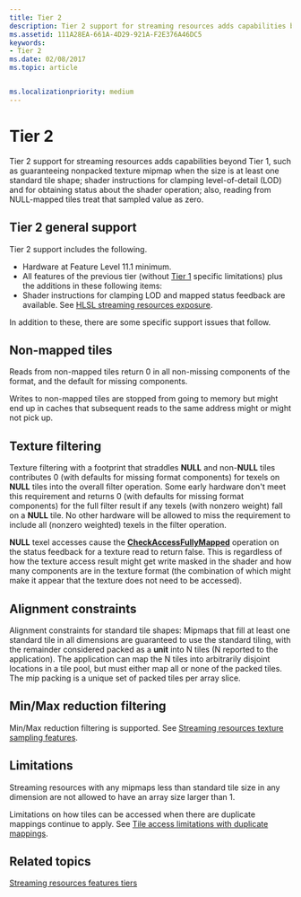 ```yaml
---
title: Tier 2
description: Tier 2 support for streaming resources adds capabilities beyond Tier 1, such as guaranteeing nonpacked texture mipmap when the size is at least one standard tile shape; shader instructions for clamping level-of-detail (LOD) and for obtaining status about the shader operation; also, reading from NULL-mapped tiles treat that sampled value as zero.
ms.assetid: 111A28EA-661A-4D29-921A-F2E376A46DC5
keywords:
- Tier 2
ms.date: 02/08/2017
ms.topic: article


ms.localizationpriority: medium
---
```

# Tier 2


Tier 2 support for streaming resources adds capabilities beyond Tier 1, such as guaranteeing nonpacked texture mipmap when the size is at least one standard tile shape; shader instructions for clamping level-of-detail (LOD) and for obtaining status about the shader operation; also, reading from NULL-mapped tiles treat that sampled value as zero.

## <span id="Tier_2_general_support"></span><span id="tier_2_general_support"></span><span id="TIER_2_GENERAL_SUPPORT"></span>Tier 2 general support


Tier 2 support includes the following.

-   Hardware at Feature Level 11.1 minimum.
-   All features of the previous tier (without [Tier 1](tier-1.md) specific limitations) plus the additions in these following items:
-   Shader instructions for clamping LOD and mapped status feedback are available. See [HLSL streaming resources exposure](hlsl-streaming-resources-exposure.md).

In addition to these, there are some specific support issues that follow.

## <span id="Non-mapped_tiles"></span><span id="non-mapped_tiles"></span><span id="NON-MAPPED_TILES"></span>Non-mapped tiles


Reads from non-mapped tiles return 0 in all non-missing components of the format, and the default for missing components.

Writes to non-mapped tiles are stopped from going to memory but might end up in caches that subsequent reads to the same address might or might not pick up.

## <span id="Texture_filtering"></span><span id="texture_filtering"></span><span id="TEXTURE_FILTERING"></span>Texture filtering


Texture filtering with a footprint that straddles **NULL** and non-**NULL** tiles contributes 0 (with defaults for missing format components) for texels on **NULL** tiles into the overall filter operation. Some early hardware don't meet this requirement and returns 0 (with defaults for missing format components) for the full filter result if any texels (with nonzero weight) fall on a **NULL** tile. No other hardware will be allowed to miss the requirement to include all (nonzero weighted) texels in the filter operation.

**NULL** texel accesses cause the [**CheckAccessFullyMapped**](/windows/desktop/direct3dhlsl/checkaccessfullymapped) operation on the status feedback for a texture read to return false. This is regardless of how the texture access result might get write masked in the shader and how many components are in the texture format (the combination of which might make it appear that the texture does not need to be accessed).

## <span id="Alignment_constraints"></span><span id="alignment_constraints"></span><span id="ALIGNMENT_CONSTRAINTS"></span>Alignment constraints


Alignment constraints for standard tile shapes: Mipmaps that fill at least one standard tile in all dimensions are guaranteed to use the standard tiling, with the remainder considered packed as a **unit** into N tiles (N reported to the application). The application can map the N tiles into arbitrarily disjoint locations in a tile pool, but must either map all or none of the packed tiles. The mip packing is a unique set of packed tiles per array slice.

## <span id="Min_Max_reduction_filtering"></span><span id="min_max_reduction_filtering"></span><span id="MIN_MAX_REDUCTION_FILTERING"></span>Min/Max reduction filtering


Min/Max reduction filtering is supported. See [Streaming resources texture sampling features](streaming-resources-texture-sampling-features.md).

## <span id="Limitations"></span><span id="limitations"></span><span id="LIMITATIONS"></span>Limitations


Streaming resources with any mipmaps less than standard tile size in any dimension are not allowed to have an array size larger than 1.

Limitations on how tiles can be accessed when there are duplicate mappings continue to apply. See [Tile access limitations with duplicate mappings](tile-access-limitations-with-duplicate-mappings.md).

## <span id="related-topics"></span>Related topics


[Streaming resources features tiers](streaming-resources-features-tiers.md)

 

 